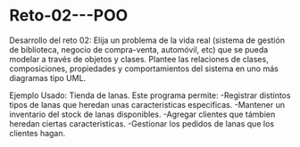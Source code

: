 # Reto-02---POO
Desarrollo del reto 02:
Elija un problema de la vida real (sistema de gestión de biblioteca, negocio de compra-venta, automóvil, etc) que se pueda modelar a través de objetos y clases. Plantee las relaciones de clases, composiciones, propiedades y comportamientos del sistema en uno más diagramas tipo UML.

Ejemplo Usado: Tienda de lanas.
Este programa permite:
-Registrar distintos tipos de lanas que heredan unas caracteristicas especificas.
-Mantener un inventario del stock de lanas disponibles.
-Agregar clientes que támbien heredan ciertas caracteristicas.
-Gestionar los pedidos de lanas que los clientes hagan.

